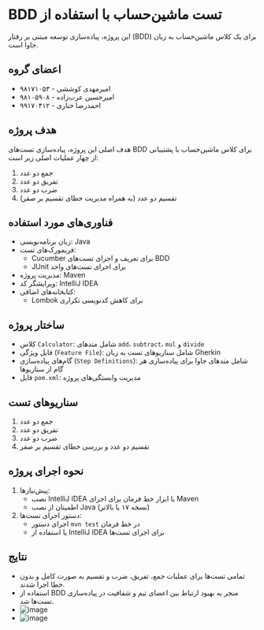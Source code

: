 # BDD تست ماشین‌حساب با استفاده از

این پروژه، پیاده‌سازی توسعه مبتنی بر رفتار (BDD) برای یک کلاس ماشین‌حساب به زبان جاوا است.

## اعضای گروه

* امیرمهدی کوششی - ۹۸۱۷۱۰۵۳
* امیرحسین عرب‌زاده - ۹۸۱۰۵۹۰۸
* احمدرضا خناری - ۹۹۱۷۰۴۱۲

## هدف پروژه

هدف اصلی این پروژه، پیاده‌سازی تست‌های BDD برای کلاس ماشین‌حساب با پشتیبانی از چهار عملیات اصلی زیر است:

1. جمع دو عدد
2. تفریق دو عدد
3. ضرب دو عدد
4. تقسیم دو عدد (به همراه مدیریت خطای تقسیم بر صفر)

## فناوری‌های مورد استفاده

* زبان برنامه‌نویسی: Java
* فریمورک‌های تست:
    * Cucumber برای تعریف و اجرای تست‌های BDD
    * JUnit برای اجرای تست‌های واحد
* مدیریت پروژه: Maven
* ویرایشگر کد: IntelliJ IDEA
* کتابخانه‌های اضافی:
    * Lombok برای کاهش کدنویسی تکراری

## ساختار پروژه

* کلاس `Calculator`: شامل متدهای `add`، `subtract`، `mul` و `divide`
* فایل ویژگی (`Feature File`): شامل سناریوهای تست به زبان Gherkin
* گام‌های پیاده‌سازی (`Step Definitions`): شامل متدهای جاوا برای پیاده‌سازی هر گام از سناریوها
* فایل `pom.xml`: مدیریت وابستگی‌های پروژه

## سناریوهای تست

1. جمع دو عدد
2. تفریق دو عدد
3. ضرب دو عدد
4. تقسیم دو عدد و بررسی خطای تقسیم بر صفر

## نحوه اجرای پروژه

1. پیش‌نیازها:
    * نصب IntelliJ IDEA یا ابزار خط فرمان برای اجرای Maven
    * اطمینان از نصب Java (نسخه ۱۷ یا بالاتر)
2. دستور اجرای تست‌ها:
    * اجرای دستور `mvn test` در خط فرمان
    * یا استفاده از IntelliJ IDEA برای اجرای تست‌ها

## نتایج

* تمامی تست‌ها برای عملیات جمع، تفریق، ضرب و تقسیم به صورت کامل و بدون خطا اجرا شدند.
* استفاده از BDD منجر به بهبود ارتباط بین اعضای تیم و شفافیت در پیاده‌سازی تست‌ها شد.
* ![image](https://github.com/user-attachments/assets/b255ac0e-5b67-4703-bea9-21d47fe286ef)
* ![image](https://github.com/user-attachments/assets/915b4a72-e60f-4f10-aa66-7743932e46c1)

